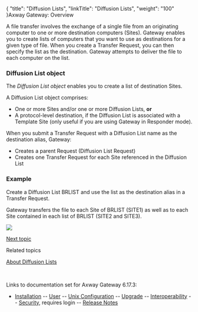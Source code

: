 {
    "title": "Diffusion Lists",
    "linkTitle": "Diffusion Lists",
    "weight": "100"
}<span class="mc-variable axway_variables.Component_Long_Name variable">Axway Gateway</span>: Overview

A file transfer involves the exchange of a single file from an originating computer to one or more destination computers (Sites). Gateway enables you to create lists of computers that you want to use as destinations for a given type of file. When you create a Transfer Request, you can then specify the list as the destination. Gateway attempts to deliver the file to each computer on the list.

### Diffusion List object

The <span style="font-style: italic;">Diffusion List object</span> enables you to create a list of destination Sites.

A Diffusion List object comprises:

-   One or more Sites and/or one or more Diffusion Lists, <span style="font-weight: bold;">or</span>
-   A protocol-level destination, if the Diffusion List is associated with a Template Site (only useful if you are using Gateway in Responder mode).

When you submit a Transfer Request with a Diffusion List name as the destination alias, Gateway:

-   Creates a parent Request (Diffusion List Request)
-   Creates one Transfer Request for each Site referenced in the Diffusion List

### Example

Create a Diffusion List BRLIST and use the list as the destination alias in a Transfer Request.

Gateway transfers the file to each Site of BRLIST (SITE1) as well as to each Site contained in each list of BRLIST (SITE2 and SITE3).

<img src="/Images/Gateway/Diffusion_List_756x493.png" class="mediumWidth" />

[Next topic](../ov_vfd)

Related topics

[About Diffusion Lists](../../managing_partners_start_here/diffusion_lists_start_here)

 

Links to documentation set for Axway Gateway <span class="mc-variable axway_variables.Release_Number variable">6.17.3</span>:

-   [Installation](#) -- [User](#) -- [Unix Configuration](#) -- [Upgrade](#) -- [Interoperability](#) -- [Security](#), requires login -- [Release Notes](#)
